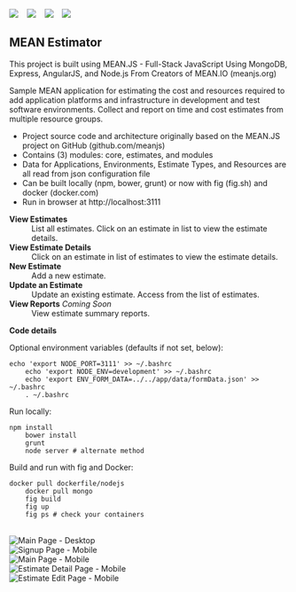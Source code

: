 <div class="page-header">
<p>
<a href='https://travis-ci.org/garystafford/meanestimator'><img src='https://travis-ci.org/garystafford/meanestimator.svg?branch=master'></a>
&nbsp;&nbsp;
<a href='https://david-dm.org/garystafford/meanestimator'><img src='https://david-dm.org/garystafford/meanestimator.png'></a>
&nbsp;&nbsp;
<a href='https://david-dm.org/garystafford/meanestimator#info=devDependencies'><img src='https://david-dm.org/garystafford/meanestimator/dev-status.png'></a>
&nbsp;&nbsp;
<a href='https://codeship.com/projects/46419'><img src='https://codeship.com/projects/ffb358c0-4ab8-0132-efcb-7aa9472b8ea5/status'></a>
</p>
<h2>MEAN Estimator</h2>
</div>
<p>
  This project is built using MEAN.JS - Full-Stack JavaScript Using MongoDB, Express, AngularJS, and Node.js
  From Creators of MEAN.IO (meanjs.org)
</p>
<p>
  Sample MEAN application for estimating the cost and resources required to add application platforms and
  infrastructure in development and test software environments. Collect and report on time and cost estimates
  from multiple resource groups.
  <ul>
    <li>
      Project source code and architecture originally based on the MEAN.JS project on GitHub
      (github.com/meanjs)
    </li>
    <li>
      Contains (3) modules: core, estimates, and modules
    </li>
    <li>
      Data for Applications, Environments, Estimate Types, and Resources are all read from json configuration file
    </li>
    <li>
      Can be built locally (npm, bower, grunt) or now with fig (fig.sh) and docker (docker.com)
    </li>
    <li>
      Run in browser at http://localhost:3111
    </li>
    </ul>
</p>
<dl>
  <dt><strong>View Estimates</strong></dt>
  <dd>
    List all estimates. Click on an estimate in list to view the estimate details.
    <br>
  </dd>
  <dt><strong>View Estimate Details</strong></dt>
  <dd>
    Click on an estimate in list of estimates to view the estimate details.
    <br>
  </dd>
  <dt><strong>New Estimate</strong></dt>
  <dd>
    Add a new estimate.
    <br>
  </dd>
  <dt><strong>Update an Estimate</strong></dt>
  <dd>
    Update an existing estimate. Access from the list of estimates.
    <br>
  </dd>
  <dt><strong>View Reports</strong> <i>Coming Soon</i></dt>
  <dd>
    View estimate summary reports.
  </dd>
</dl>
<strong>Code details</strong>
<p>Optional environment variables (defaults if not set, below):<br/>
  <pre><code>echo 'export NODE_PORT=3111' >> ~/.bashrc
    echo 'export NODE_ENV=development' >> ~/.bashrc
    echo 'export ENV_FORM_DATA=../../app/data/formData.json' >> ~/.bashrc
    . ~/.bashrc</code></pre>
</p>
<p>Run locally:<br/>
  <pre><code>npm install
    bower install
    grunt
    node server # alternate method</code></pre>
</p>
<p>Build and run with fig and Docker:<br />
  <pre><code>docker pull dockerfile/nodejs
    docker pull mongo
    fig build
    fig up
    fig ps # check your containers</code></pre>
</p>
<br>
<img src="https://github.com/garystafford/meanestimator/blob/master/images/main_page.png?raw=true" alt="Main Page - Desktop">
<br>
<img src="https://github.com/garystafford/meanestimator/blob/master/images/signup_mobile.png?raw=true" alt="Signup Page - Mobile">
<br>
<img src="https://github.com/garystafford/meanestimator/blob/master/images/main_page_mobile.png?raw=true" alt="Main Page - Mobile">
<br>
<img src="https://github.com/garystafford/meanestimator/blob/master/images/estimate_detail_mobile.png?raw=true" alt="Estimate Detail Page - Mobile">
<br>
<img src="https://github.com/garystafford/meanestimator/blob/master/images/edit_estimate_mobile.png?raw=true" alt="Estimate Edit Page - Mobile">
